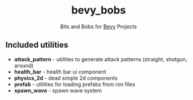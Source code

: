 <div align="center">

# bevy_bobs

Bits and Bobs for [Bevy](https://bevyengine.org/) Projects

</div>

## Included utilities

- **attack_pattern** - utilities to generate attack patterns (straight, shotgun, around)
- **health_bar** - health bar ui component
- **physics_2d** - dead simple 2d components
- **prefab** - utilities for loading prefabs from ron files
- **spawn_wave** - spawn wave system

